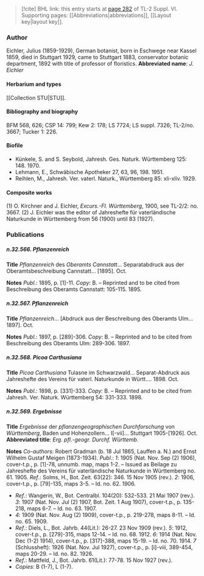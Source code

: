 > [!cite] BHL link: this entry starts at [page 282](https://www.biodiversitylibrary.org/page/33260270) of TL-2 Suppl. VI.
> Supporting pages: [[Abbreviations|abbreviations]], [[Layout key|layout key]].

### Author

Eichler, Julius (1859-1929), German botanist, born in Eschwege near Kassel 1859, died in Stuttgart 1929, came to Stuttgart 1883, conservator botanic department, 1892 with title of professor of floristics. 
**Abbreviated name**: *J. Eichler*

#### Herbarium and types

[[Collection STU|STU]].

#### Bibliography and biography

BFM 568, 626; CSP 14: 799; Kew 2: 178; LS 7724; LS suppl. 7326; TL-2/no. 3667; Tucker 1: 226.

#### Biofile

- Künkele, S. and S. Seybold, Jahresh. Ges. Naturk. Württemberg 125: 148. 1970.
- Lehmann, E., Schwäbische Apotheker 27, 63, 96, 198. 1951.
- Reihlen, M., Jahresh. Ver. vaterl. Naturk., Württemberg 85: xli-xliv. 1929.

#### Composite works

(1) O. Kirchner and J. Eichler, *Excurs.-Fl. Württemberg*, 1900, see TL-2/2: no. 3667.
(2) J. Eichler was the editor of Jahreshefte für vaterländische Naturkunde in Württemberg from 56 (1900) until 83 (1927).

### Publications

##### n.32.566. Pflanzenreich

**Title**
*Pflanzenreich* des *Oberamts Cannstatt*... Separatabdruck aus der Oberamtsbeschreibung Cannstatt... \[1895\]. Oct.

**Notes**
*Publ*.: 1895, p. \[1\]-11. *Copy*: B. – Reprinted and to be cited from Beschreibung des Oberamts Cannstatt: 105-115. 1895.

##### n.32.567. Pflanzenreich

**Title**
*Pflanzenreich*... \[Abdruck aus der Beschreibung des Oberamts Ulm... 1897\]. Oct.

**Notes**
*Publ*.: 1897, p. \[289\]-306. *Copy*: B. – Reprinted and to be cited from Beschreibung des Oberamts Ulm: 289-306. 1897.

##### n.32.568. Picoa Carthusiana

**Title**
*Picoa Carthusiana* Tulasne im Schwarzwald... Separat-Abdruck aus Jahreshefte des Vereins für vaterl. Naturkunde in Württ.... 1898. Oct.

**Notes**
*Publ*.: 1898, p. \[331\]-333. *Copy*: B. – Reprinted and to be cited from Jahresh. Ver. Naturk. Württemberg 54: 331-333. 1898.

##### n.32.569. Ergebnisse

**Title**
*Ergebnisse* der *pflanzengeographischen Durchforschung* von *Württemberg*, Baden und Hohenzollern... I\[-vii\]... Stuttgart 1905-\[1926\]. Oct.
**Abbreviated title**: *Erg. pfl.-geogr. Durchf. Württemb.*

**Notes**
*Co-authors*: Robert Gradman (b. 18 Jul 1865, Lauffen a. N.) and Ernst Wilhelm Gustaf Meigen (1873-1934).
*Publ*.: *1*: 1905 (Nat. Nov. Sep (2) 1906), cover-t.p., p. \[1\]-78, unnumb. map, maps 1-2. – Issued as Beilage zu Jahreshefte des Vereins für vaterländische Naturkunde in Württemberg no. 61. 1905.
*Ref*.: Solms, H., Bot. Zeit. 63(22): 346. 15 Nov 1905 (rev.). *2*: 1906, cover-t.p., p. \[79\]-135, maps 3-5. – Id. no. 62. 1906.
- *Ref*.: Wangerin, W., Bot. Centralbl. 104(20): 532-533. 21 Mai 1907 (rev.). *3*: 1907 (Nat. Nov. Jul (2) 1907, Bot. Zeit. 1 Aug 1907), cover-t.p., p. 135-218, maps 6-7. – Id. no. 63. 1907.
- *4*: 1909 (Nat. Nov. Aug (2) 1909), cover-t.p., p. 219-278, maps 8-11. – Id. no. 65. 1909.
- *Ref*.: Diels, L., Bot. Jahrb. 44(Lit.): 26-27. 23 Nov 1909 (rev.). *5*: 1912, cover-t.p., p. \[279\]-315, maps 12-14. – Id. no. 68. 1912. *6*: 1914 (Nat. Nov. Dec (1-2) 1914), cover-t.p., p. \[317\]-388, maps 15-19. – Id. no. 70. 1914. *7* (Schlussheft): 1926 (Nat. Nov. Jul 1927), cover-t.p., p. \[i\]-viii, 389-454, maps 20-29. – Id. no. 82. 1926.
- *Ref*.: Mattfeld, J., Bot. Jahrb. 61(Lit.): 77-78. 15 Nov 1927 (rev.).
- *Copies*: B (1-7), L (1-7).

